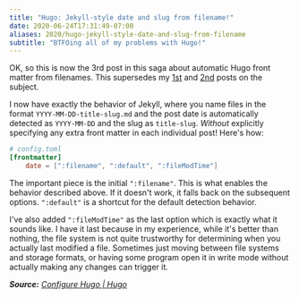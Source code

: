 ```yaml
---
title: "Hugo: Jekyll-style date and slug from filename!"
date: 2020-06-24T17:31:49-07:00
aliases: 2020/hugo-jekyll-style-date-and-slug-from-filename
subtitle: "BTFOing all of my problems with Hugo!"
---
```

OK, so this is now the 3rd post in this saga about automatic Hugo front
matter from filenames. This supersedes my [1st][] and [2nd][] posts on
the subject.

[1st]: /2020/friendship-ended-with-jekyll-now-hugo-is-my-best-friend/
[2nd]: /2020/hugo-change-the-automatic-title-and-slug/

I now have exactly the behavior of Jekyll, where you name files in the
format `YYYY-MM-DD-title-slug.md` and the post date is automatically
detected as `YYYY-MM-DD` and the slug as `title-slug`. *Without*
explicitly specifying any extra front matter in each individual post!
Here's how:
```toml
# config.toml
[frontmatter]
	date = [":filename", ":default", ":fileModTime"]
```
The important piece is the initial `":filename"`. This is what enables
the behavior described above. If it doesn't work, it falls back on the
subsequent options. `":default"` is a shortcut for the default detection
behavior.

I've also added `":fileModTime"` as the last option which
is exactly what it sounds like. I have it last because in my experience,
while it's better than nothing, the file system is not quite trustworthy
for determining when you actually last modified a file. Sometimes just
moving between file systems and storage formats, or having some program
open it in write mode without actually making any changes can trigger
it.

***Source:** [Configure Hugo | Hugo]*

[Configure Hugo | Hugo]:
https://gohugo.io/getting-started/configuration/#configure-front-matter
